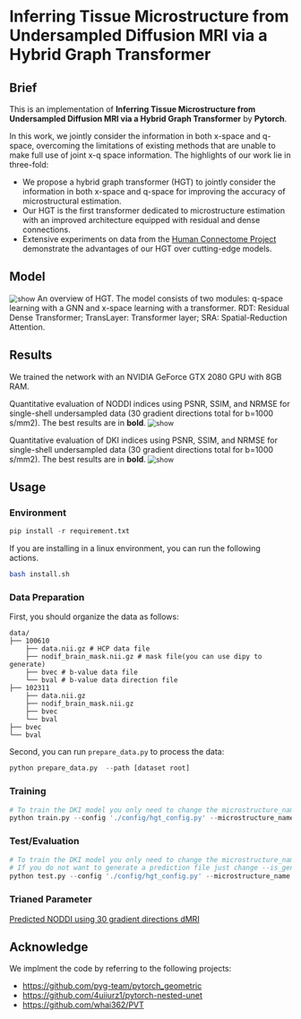# Inferring Tissue Microstructure from Undersampled Diffusion MRI via a Hybrid Graph Transformer
## Brief
This is an implementation of **Inferring Tissue Microstructure from Undersampled Diffusion MRI via a Hybrid Graph Transformer** by **Pytorch**.

In this work, we jointly consider the information in both x-space and q-space, overcoming the limitations of existing methods that are unable to make full use of joint x-q space information. The highlights of our work lie in three-fold:

- We propose a hybrid graph transformer (HGT) to jointly consider the information in both x-space and q-space for improving the accuracy of microstructural estimation.
- Our HGT is the first transformer dedicated to microstructure estimation with an improved architecture equipped with residual and dense connections.
- Extensive experiments on data from the [Human Connectome Project](https://db.humanconnectome.org/) demonstrate the advantages of our HGT over cutting-edge models.

## Model
<img src="./misc/model.png" alt="show" style="zoom:90%;" />
An overview of HGT. The model consists of two modules: q-space learning with a GNN and x-space learning with a transformer. RDT: Residual Dense Transformer; TransLayer: Transformer layer; SRA: Spatial-Reduction Attention.

## Results
We trained the network with an NVIDIA GeForce GTX 2080 GPU with 8GB RAM.

Quantitative evaluation of NODDI indices using PSNR, SSIM, and NRMSE for single-shell undersampled data (30 gradient directions total for b=1000 s/mm2). The best results are in **bold**.
<img src="./misc/result_noddi_30.png" alt="show" style="zoom:90%;" />

Quantitative evaluation of DKI indices using PSNR, SSIM, and NRMSE for single-shell undersampled data (30 gradient directions total for b=1000 s/mm2). The best results are in **bold**.
<img src="./misc/result_dki_30.png" alt="show" style="zoom:90%;" />

## Usage
### Environment
```python
pip install -r requirement.txt
```
If you are installing in a linux environment, you can run the following actions.
```bash
bash install.sh
```
### Data Preparation

First, you should organize the data as follows:

```shell 
data/
├── 100610
    ├── data.nii.gz # HCP data file
    ├── nodif_brain_mask.nii.gz # mask file(you can use dipy to generate)
    ├── bvec # b-value data file
    └── bval # b-value data direction file
├── 102311 
    ├── data.nii.gz
    ├── nodif_brain_mask.nii.gz
    ├── bvec
    └── bval
├── bvec 
└── bval
```

 Second, you can run `prepare_data.py` to process the data:

```python
python prepare_data.py  --path [dataset root]
```

### Training

```python
# To train the DKI model you only need to change the microstructure_name
python train.py --config './config/hgt_config.py' --microstructure_name 'NODDI'
```

### Test/Evaluation

```python
# To train the DKI model you only need to change the microstructure_name
# If you do not want to generate a prediction file just change --is_generate_image to False
python test.py --config './config/hgt_config.py' --microstructure_name 'NODDI' --is_generate_image True
```
### Trianed Parameter

[Predicted NODDI using 30 gradient directions dMRI](https://drive.google.com/file/d/14_GE-ijcWq4xKWS2g0hkbdpHmbO9omYV/view?usp=drive_link)

## Acknowledge

We implment the code by referring to the following projects:

- https://github.com/pyg-team/pytorch_geometric
- https://github.com/4uiiurz1/pytorch-nested-unet
- https://github.com/whai362/PVT

